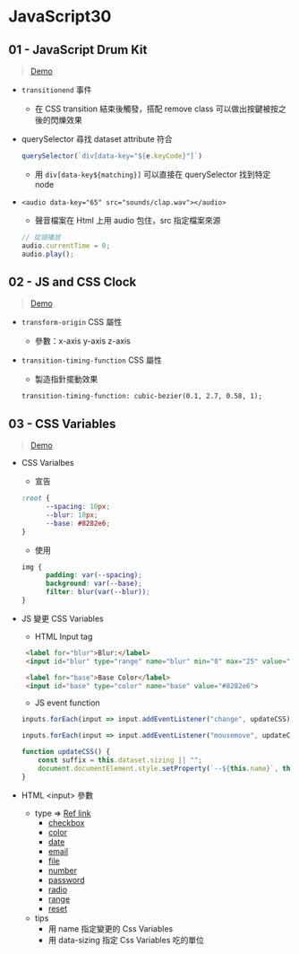 # JavaScript30

## 01 - JavaScript Drum Kit

> [Demo](https://hcwxd.github.io/JavaScript30/01%20-%20JavaScript%20Drum%20Kit/index.html)

- `transitionend` 事件

  - 在 CSS transition 結束後觸發，搭配 remove class 可以做出按鍵被按之後的閃爍效果

- querySelector 尋找 dataset attribute 符合

  ```JavaScript
  querySelector(`div[data-key="${e.keyCode}"]`)
  ```

  - 用 `div[data-key${matching}]` 可以直接在 querySelector 找到特定 node

- `<audio data-key="65" src="sounds/clap.wav"></audio>`

  - 聲音檔案在 Html 上用 audio 包住，src 指定檔案來源

  ```javascript
  // 從頭播放
  audio.currentTime = 0;
  audio.play();
  ```



## 02 - JS and CSS Clock
> [Demo](https://hcwxd.github.io/JavaScript30/02%20-%20JS%20and%20CSS%20Clock/index.html)

- `transform-origin` CSS 屬性

  - 參數：x-axis y-axis z-axis

- `transition-timing-function` CSS 屬性

  - 製造指針擺動效果

  `transition-timing-function: cubic-bezier(0.1, 2.7, 0.58, 1);`



## 03 - CSS Variables
> [Demo](https://hcwxd.github.io/JavaScript30/03%20-%20CSS%20Variables/index.html)

- CSS Varialbes

  - 宣告

  ```css
  :root {
        --spacing: 10px;
        --blur: 10px;
        --base: #8282e6;
  }
  ```

  - 使用

  ```css
  img {
        padding: var(--spacing);
        background: var(--base);
        filter: blur(var(--blur));
  }
  ```

- JS 變更 CSS Variables

  - HTML Input tag

  ```html
   <label for="blur">Blur:</label>
   <input id="blur" type="range" name="blur" min="0" max="25" value="10" data-sizing="px">
  
   <label for="base">Base Color</label>
   <input id="base" type="color" name="base" value="#8282e6">
  ```

  - JS event function

  ```javascript
  inputs.forEach(input => input.addEventListener("change", updateCSS));
  
  inputs.forEach(input => input.addEventListener("mousemove", updateCSS));
  
  function updateCSS() {
      const suffix = this.dataset.sizing || "";
      document.documentElement.style.setProperty(`--${this.name}`, this.value + suffix);
  }
  ```

- HTML \<input> 參數

  - type => [Ref link](https://www.w3schools.com/tags/att_input_type.asp)
    - [checkbox](https://www.w3schools.com/tags/att_input_type_checkbox.asp)
    - [color](https://www.w3schools.com/tags/att_input_type_color.asp)
    - [date](https://www.w3schools.com/tags/att_input_type_date.asp)
    - [email](https://www.w3schools.com/tags/att_input_type_email.asp)
    - [file](https://www.w3schools.com/tags/att_input_type_file.asp)
    - [number](https://www.w3schools.com/tags/att_input_type_number.asp)
    - [password](https://www.w3schools.com/tags/att_input_type_password.asp)
    - [radio](https://www.w3schools.com/tags/att_input_type_radio.asp)
    - [range](https://www.w3schools.com/tags/att_input_type_range.asp)
    - [reset](https://www.w3schools.com/tags/att_input_type_reset.asp)
  - tips
    - 用 name 指定變更的 Css Variables
    - 用 data-sizing 指定 Css Variables 吃的單位









